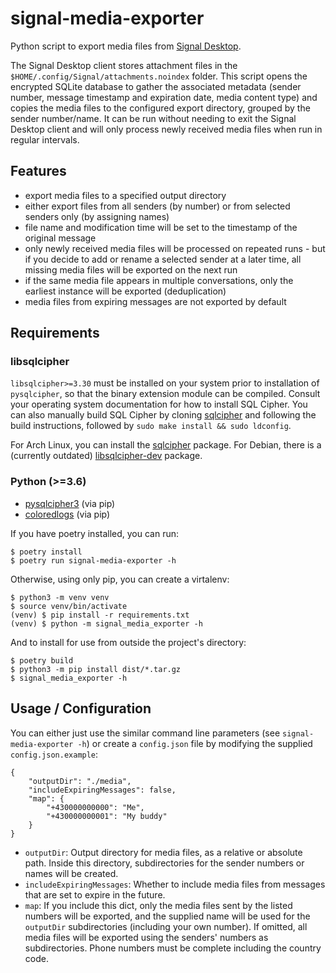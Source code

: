 signal-media-exporter
=====================

Python script to export media files from [Signal Desktop](https://github.com/signalapp/Signal-Desktop).

The Signal Desktop client stores attachment files in the `$HOME/.config/Signal/attachments.noindex` folder. This script opens the encrypted SQLite database to gather the associated metadata (sender number, message timestamp and expiration date, media content type) and copies the media files to the configured export directory, grouped by the sender number/name. It can be run without needing to exit the Signal Desktop client and will only process newly received media files when run in regular intervals.

Features
--------

* export media files to a specified output directory
* either export files from all senders (by number) or from selected senders only (by assigning names)
* file name and modification time will be set to the timestamp of the original message
* only newly received media files will be processed on repeated runs - but if you decide to add or rename a selected sender at a later time, all missing media files will be exported on the next run
* if the same media file appears in multiple conversations, only the earliest instance will be exported (deduplication)
* media files from expiring messages are not exported by default

Requirements
------------

### libsqlcipher

`libsqlcipher>=3.30` must be installed on your system prior to installation of `pysqlcipher`, so that the binary extension module can be compiled. Consult your operating system documentation for how to install SQL Cipher. You can also manually build SQL Cipher by cloning [sqlcipher](https://github.com/sqlcipher/sqlcipher) and following the build instructions, followed by `sudo make install && sudo ldconfig`.

For Arch Linux, you can install the [sqlcipher](https://www.archlinux.org/packages/community/x86_64/sqlcipher/) package. For Debian, there is a (currently outdated) [libsqlcipher-dev](https://packages.debian.org/stable/libsqlcipher-dev) package.

### Python (>=3.6)

* [pysqlcipher3](https://github.com/rigglemania/pysqlcipher3) (via pip)
* [coloredlogs](https://github.com/xolox/python-coloredlogs) (via pip)

If you have poetry installed, you can run:

```
$ poetry install
$ poetry run signal-media-exporter -h
```

Otherwise, using only pip, you can create a virtalenv:

```
$ python3 -m venv venv
$ source venv/bin/activate
(venv) $ pip install -r requirements.txt
(venv) $ python -m signal_media_exporter -h
```

And to install for use from outside the project's directory:

```
$ poetry build
$ python3 -m pip install dist/*.tar.gz
$ signal_media_exporter -h
```

Usage / Configuration
---------------------

You can either just use the similar command line parameters (see `signal-media-exporter -h`) or create a `config.json` file by modifying the supplied `config.json.example`:

```
{
    "outputDir": "./media",
    "includeExpiringMessages": false,
    "map": {
        "+430000000000": "Me",
        "+430000000001": "My buddy"
    }
}
```

* `outputDir`: Output directory for media files, as a relative or absolute path. Inside this directory, subdirectories for the sender numbers or names will be created.
* `includeExpiringMessages`: Whether to include media files from messages that are set to expire in the future.
* `map`: If you include this dict, only the media files sent by the listed numbers will be exported, and the supplied name will be used for the `outputDir` subdirectories (including your own number). If omitted, all media files will be exported using the senders' numbers as subdirectories. Phone numbers must be complete including the country code.
